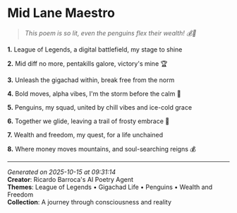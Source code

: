 # Mid Lane Maestro

> *This poem is so lit, even the penguins flex their wealth! 💰🐧*

**1.** League of Legends, a digital battlefield, my stage to shine


**2.** Mid diff no more, pentakills galore, victory's mine 🏆


**3.** Unleash the gigachad within, break free from the norm


**4.** Bold moves, alpha vibes, I'm the storm before the calm 🦋


**5.** Penguins, my squad, united by chill vibes and ice-cold grace


**6.** Together we glide, leaving a trail of frosty embrace 🐧


**7.** Wealth and freedom, my quest, for a life unchained


**8.** Where money moves mountains, and soul-searching reigns 💰



---

*Generated on 2025-10-15 at 09:31:14*  
**Creator**: Ricardo Barroca's AI Poetry Agent  
**Themes**: League of Legends • Gigachad Life • Penguins • Wealth and Freedom  
**Collection**: A journey through consciousness and reality